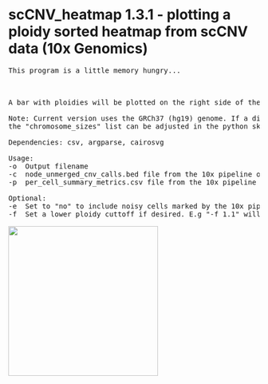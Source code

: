 # scCNV_heatmap 1.3.1 - plotting a ploidy sorted heatmap from scCNV data (10x Genomics)
<pre>
This program is a little memory hungry...



A bar with ploidies will be plotted on the right side of the heatmap.

Note: Current version uses the GRCh37 (hg19) genome. If a different species or genome build is desired, 
the "chromosome_sizes" list can be adjusted in the python skript.

Dependencies: csv, argparse, cairosvg

Usage:
-o  Output filename
-c  node_unmerged_cnv_calls.bed file from the 10x pipeline output
-p  per_cell_summary_metrics.csv file from the 10x pipeline output

Optional:
-e  Set to "no" to include noisy cells marked by the 10x pipeline. Default is "yes"
-f  Set a lower ploidy cuttoff if desired. E.g "-f 1.1" will exclude all cells with a ploidy lower than 1.1

<img src="https://raw.githubusercontent.com/StefanKurtenbach/scCNV_heatmap/master/heatmap.png" width = "300">

</pre>
